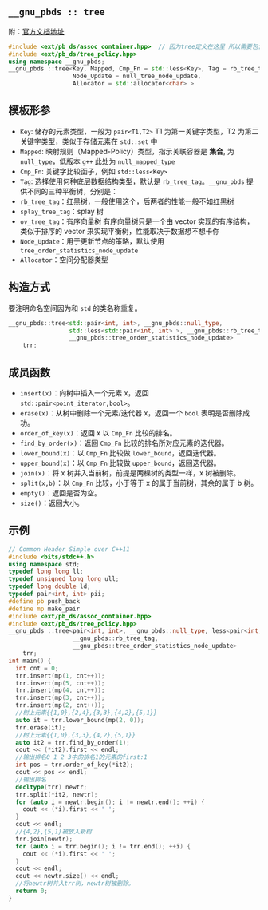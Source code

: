 ## `__gnu_pbds :: tree`

附：[官方文档地址](https://gcc.gnu.org/onlinedocs/libstdc++/ext/pb_ds/tree_based_containers.html)

```cpp
#include <ext/pb_ds/assoc_container.hpp>  // 因为tree定义在这里 所以需要包含这个头文件
#include <ext/pb_ds/tree_policy.hpp>
using namespace __gnu_pbds;
__gnu_pbds ::tree<Key, Mapped, Cmp_Fn = std::less<Key>, Tag = rb_tree_tag,
                  Node_Update = null_tree_node_update,
                  Allocator = std::allocator<char> >
```

## 模板形参

- `Key`: 储存的元素类型，一般为 `pair<T1,T2>` T1 为第一关键字类型，T2 为第二关键字类型，类似于存储元素在 `std::set` 中
- `Mapped`: 映射规则（Mapped-Policy）类型，指示关联容器是 **集合**, 为 `null_type`，低版本 `g++` 此处为 `null_mapped_type`
- `Cmp_Fn`: 关键字比较函子，例如 `std::less<Key>`
- `Tag`: 选择使用何种底层数据结构类型，默认是 `rb_tree_tag`。`__gnu_pbds` 提供不同的三种平衡树，分别是：
- `rb_tree_tag`：红黑树，一般使用这个，后两者的性能一般不如红黑树
- `splay_tree_tag`：splay 树
-   `ov_tree_tag`：有序向量树
    有序向量树只是一个由 vector 实现的有序结构，类似于排序的 vector 来实现平衡树，性能取决于数据想不想卡你
- `Node_Update`：用于更新节点的策略，默认使用 `tree_order_statistics_node_update`
- `Allocator`：空间分配器类型

## 构造方式

要注明命名空间因为和 `std` 的类名称重复。

```c++
__gnu_pbds::tree<std::pair<int, int>, __gnu_pbds::null_type,
                 std::less<std::pair<int, int> >, __gnu_pbds::rb_tree_tag,
                 __gnu_pbds::tree_order_statistics_node_update>
    trr;
```

## 成员函数

- `insert(x)`：向树中插入一个元素 x，返回 `std::pair<point_iterator,bool>`。
- `erase(x)`：从树中删除一个元素/迭代器 x，返回一个 `bool` 表明是否删除成功。
- `order_of_key(x)`：返回 x 以 `Cmp_Fn` 比较的排名。
- `find_by_order(x)`：返回 `Cmp_Fn` 比较的排名所对应元素的迭代器。
- `lower_bound(x)`：以 `Cmp_Fn` 比较做 `lower_bound`，返回迭代器。
- `upper_bound(x)`：以 `Cmp_Fn` 比较做 `upper_bound`，返回迭代器。
- `join(x)`：将 x 树并入当前树，前提是两棵树的类型一样，x 树被删除。
- `split(x,b)`：以 `Cmp_Fn` 比较，小于等于 x 的属于当前树，其余的属于 b 树。
- `empty()`：返回是否为空。
- `size()`：返回大小。

## 示例

```cpp
// Common Header Simple over C++11
#include <bits/stdc++.h>
using namespace std;
typedef long long ll;
typedef unsigned long long ull;
typedef long double ld;
typedef pair<int, int> pii;
#define pb push_back
#define mp make_pair
#include <ext/pb_ds/assoc_container.hpp>
#include <ext/pb_ds/tree_policy.hpp>
__gnu_pbds ::tree<pair<int, int>, __gnu_pbds::null_type, less<pair<int, int> >,
                  __gnu_pbds::rb_tree_tag,
                  __gnu_pbds::tree_order_statistics_node_update>
    trr;
int main() {
  int cnt = 0;
  trr.insert(mp(1, cnt++));
  trr.insert(mp(5, cnt++));
  trr.insert(mp(4, cnt++));
  trr.insert(mp(3, cnt++));
  trr.insert(mp(2, cnt++));
  //树上元素{{1,0},{2,4},{3,3},{4,2},{5,1}}
  auto it = trr.lower_bound(mp(2, 0));
  trr.erase(it);
  //树上元素{{1,0},{3,3},{4,2},{5,1}}
  auto it2 = trr.find_by_order(1);
  cout << (*it2).first << endl;
  //输出排名0 1 2 3中的排名1的元素的first:1
  int pos = trr.order_of_key(*it2);
  cout << pos << endl;
  //输出排名
  decltype(trr) newtr;
  trr.split(*it2, newtr);
  for (auto i = newtr.begin(); i != newtr.end(); ++i) {
    cout << (*i).first << ' ';
  }
  cout << endl;
  //{4,2},{5,1}被放入新树
  trr.join(newtr);
  for (auto i = trr.begin(); i != trr.end(); ++i) {
    cout << (*i).first << ' ';
  }
  cout << endl;
  cout << newtr.size() << endl;
  //将newtr树并入trr树，newtr树被删除。
  return 0;
}

```
